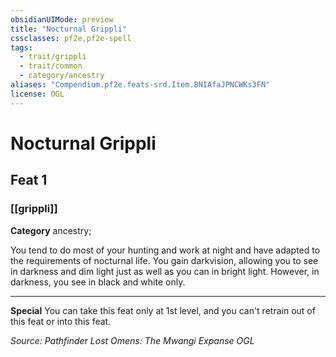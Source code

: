 ```yaml
---
obsidianUIMode: preview
title: "Nocturnal Grippli"
cssclasses: pf2e,pf2e-spell
tags:
  - trait/grippli
  - trait/common
  - category/ancestry
aliases: "Compendium.pf2e.feats-srd.Item.BNIAfaJPNCWKs3FN"
license: OGL
---
```

# Nocturnal Grippli
## Feat 1
### [[grippli]]

**Category** ancestry; 




You tend to do most of your hunting and work at night and have adapted to the requirements of nocturnal life. You gain darkvision, allowing you to see in darkness and dim light just as well as you can in bright light. However, in darkness, you see in black and white only.

* * *

**Special** You can take this feat only at 1st level, and you can't retrain out of this feat or into this feat.

*Source: Pathfinder Lost Omens: The Mwangi Expanse*
*OGL*
